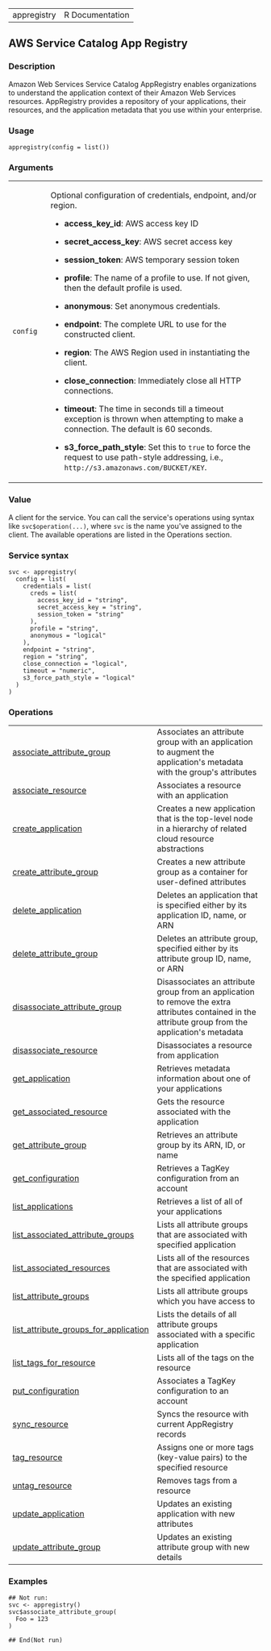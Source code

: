 <table style="width: 100%;">
<tbody>
<tr class="odd">
<td>appregistry</td>
<td style="text-align: right;">R Documentation</td>
</tr>
</tbody>
</table>

## AWS Service Catalog App Registry

### Description

Amazon Web Services Service Catalog AppRegistry enables organizations to
understand the application context of their Amazon Web Services
resources. AppRegistry provides a repository of your applications, their
resources, and the application metadata that you use within your
enterprise.

### Usage

    appregistry(config = list())

### Arguments

<table>
<colgroup>
<col style="width: 15%" />
<col style="width: 85%" />
</colgroup>
<tbody>
<tr class="odd">
<td><code id="appregistry_:_config">config</code></td>
<td><p>Optional configuration of credentials, endpoint, and/or
region.</p>
<ul>
<li><p><strong>access_key_id</strong>: AWS access key ID</p></li>
<li><p><strong>secret_access_key</strong>: AWS secret access
key</p></li>
<li><p><strong>session_token</strong>: AWS temporary session
token</p></li>
<li><p><strong>profile</strong>: The name of a profile to use. If not
given, then the default profile is used.</p></li>
<li><p><strong>anonymous</strong>: Set anonymous credentials.</p></li>
<li><p><strong>endpoint</strong>: The complete URL to use for the
constructed client.</p></li>
<li><p><strong>region</strong>: The AWS Region used in instantiating the
client.</p></li>
<li><p><strong>close_connection</strong>: Immediately close all HTTP
connections.</p></li>
<li><p><strong>timeout</strong>: The time in seconds till a timeout
exception is thrown when attempting to make a connection. The default is
60 seconds.</p></li>
<li><p><strong>s3_force_path_style</strong>: Set this to
<code>true</code> to force the request to use path-style addressing,
i.e., <code
style="white-space: pre;">⁠http://s3.amazonaws.com/BUCKET/KEY⁠</code>.</p></li>
</ul></td>
</tr>
</tbody>
</table>

### Value

A client for the service. You can call the service's operations using
syntax like `svc$operation(...)`, where `svc` is the name you've
assigned to the client. The available operations are listed in the
Operations section.

### Service syntax

    svc <- appregistry(
      config = list(
        credentials = list(
          creds = list(
            access_key_id = "string",
            secret_access_key = "string",
            session_token = "string"
          ),
          profile = "string",
          anonymous = "logical"
        ),
        endpoint = "string",
        region = "string",
        close_connection = "logical",
        timeout = "numeric",
        s3_force_path_style = "logical"
      )
    )

### Operations

<table>
<tbody>
<tr class="odd">
<td style="text-align: left;"><a href="../appregistry_associate_attribute_group/"> associate_attribute_group </a></td>
<td style="text-align: left;">Associates an attribute group with an
application to augment the application's metadata with the group's
attributes</td>
</tr>
<tr class="even">
<td style="text-align: left;"><a href="../appregistry_associate_resource/"> associate_resource </a></td>
<td style="text-align: left;">Associates a resource with an
application</td>
</tr>
<tr class="odd">
<td style="text-align: left;"><a href="../appregistry_create_application/"> create_application </a></td>
<td style="text-align: left;">Creates a new application that is the
top-level node in a hierarchy of related cloud resource
abstractions</td>
</tr>
<tr class="even">
<td style="text-align: left;"><a href="../appregistry_create_attribute_group/"> create_attribute_group </a></td>
<td style="text-align: left;">Creates a new attribute group as a
container for user-defined attributes</td>
</tr>
<tr class="odd">
<td style="text-align: left;"><a href="../appregistry_delete_application/"> delete_application </a></td>
<td style="text-align: left;">Deletes an application that is specified
either by its application ID, name, or ARN</td>
</tr>
<tr class="even">
<td style="text-align: left;"><a href="../appregistry_delete_attribute_group/"> delete_attribute_group </a></td>
<td style="text-align: left;">Deletes an attribute group, specified
either by its attribute group ID, name, or ARN</td>
</tr>
<tr class="odd">
<td style="text-align: left;"><a href="../appregistry_disassociate_attribute_group/"> disassociate_attribute_group </a></td>
<td style="text-align: left;">Disassociates an attribute group from an
application to remove the extra attributes contained in the attribute
group from the application's metadata</td>
</tr>
<tr class="even">
<td style="text-align: left;"><a href="../appregistry_disassociate_resource/"> disassociate_resource </a></td>
<td style="text-align: left;">Disassociates a resource from
application</td>
</tr>
<tr class="odd">
<td style="text-align: left;"><a href="../appregistry_get_application/"> get_application </a></td>
<td style="text-align: left;">Retrieves metadata information about one
of your applications</td>
</tr>
<tr class="even">
<td style="text-align: left;"><a href="../appregistry_get_associated_resource/"> get_associated_resource </a></td>
<td style="text-align: left;">Gets the resource associated with the
application</td>
</tr>
<tr class="odd">
<td style="text-align: left;"><a href="../appregistry_get_attribute_group/"> get_attribute_group </a></td>
<td style="text-align: left;">Retrieves an attribute group by its ARN,
ID, or name</td>
</tr>
<tr class="even">
<td style="text-align: left;"><a href="../appregistry_get_configuration/"> get_configuration </a></td>
<td style="text-align: left;">Retrieves a TagKey configuration from an
account</td>
</tr>
<tr class="odd">
<td style="text-align: left;"><a href="../appregistry_list_applications/"> list_applications </a></td>
<td style="text-align: left;">Retrieves a list of all of your
applications</td>
</tr>
<tr class="even">
<td style="text-align: left;"><a href="../appregistry_list_associated_attribute_groups/"> list_associated_attribute_groups </a></td>
<td style="text-align: left;">Lists all attribute groups that are
associated with specified application</td>
</tr>
<tr class="odd">
<td style="text-align: left;"><a href="../appregistry_list_associated_resources/"> list_associated_resources </a></td>
<td style="text-align: left;">Lists all of the resources that are
associated with the specified application</td>
</tr>
<tr class="even">
<td style="text-align: left;"><a href="../appregistry_list_attribute_groups/"> list_attribute_groups </a></td>
<td style="text-align: left;">Lists all attribute groups which you have
access to</td>
</tr>
<tr class="odd">
<td style="text-align: left;"><a href="../appregistry_list_attribute_groups_for_application/"> list_attribute_groups_for_application </a></td>
<td style="text-align: left;">Lists the details of all attribute groups
associated with a specific application</td>
</tr>
<tr class="even">
<td style="text-align: left;"><a href="../appregistry_list_tags_for_resource/"> list_tags_for_resource </a></td>
<td style="text-align: left;">Lists all of the tags on the resource</td>
</tr>
<tr class="odd">
<td style="text-align: left;"><a href="../appregistry_put_configuration/"> put_configuration </a></td>
<td style="text-align: left;">Associates a TagKey configuration to an
account</td>
</tr>
<tr class="even">
<td style="text-align: left;"><a href="../appregistry_sync_resource/"> sync_resource </a></td>
<td style="text-align: left;">Syncs the resource with current
AppRegistry records</td>
</tr>
<tr class="odd">
<td style="text-align: left;"><a href="../appregistry_tag_resource/"> tag_resource </a></td>
<td style="text-align: left;">Assigns one or more tags (key-value pairs)
to the specified resource</td>
</tr>
<tr class="even">
<td style="text-align: left;"><a href="../appregistry_untag_resource/"> untag_resource </a></td>
<td style="text-align: left;">Removes tags from a resource</td>
</tr>
<tr class="odd">
<td style="text-align: left;"><a href="../appregistry_update_application/"> update_application </a></td>
<td style="text-align: left;">Updates an existing application with new
attributes</td>
</tr>
<tr class="even">
<td style="text-align: left;"><a href="../appregistry_update_attribute_group/"> update_attribute_group </a></td>
<td style="text-align: left;">Updates an existing attribute group with
new details</td>
</tr>
</tbody>
</table>

### Examples

    ## Not run: 
    svc <- appregistry()
    svc$associate_attribute_group(
      Foo = 123
    )

    ## End(Not run)
